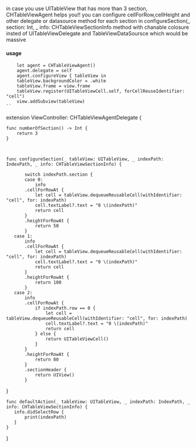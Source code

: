 in case you use UITableView that has more than 3 section, CHTableViewAgent helps you!! you can configure cellForRow,cellHeight and other delegate or datasource method for each section in configureSection(_ section: Int, _ info: CHTableViewSectionInfo method with chanable colosure insted of UITableViewDelegate and TableViewDataSoursce which would be massive

#### usage
```
    let agent = CHTableViewAgent()
    agent.delegate = self
    agent.configureView { tableView in
    tableView.backgroundColor = .white
    tableView.frame = view.frame
    tableView.register(UITableViewCell.self, forCellReuseIdentifier: "cell")
    view.addSubview(tableView)
``

```
extension ViewController: CHTableViewAgentDelegate {

    func numberOfSection() -> Int {
        return 3
    }



    func configureSection(_ tableView: UITableView, _ indexPath: IndexPath, _ info: CHTableViewSectionInfo) {

           switch indexPath.section {
           case 0:
               info
           .cellForRowAt {
               let cell = tableView.dequeueReusableCell(withIdentifier: "cell", for: indexPath)
               cell.textLabel?.text = "0 \(indexPath)"
               return cell
           }
           .heightForRowAt {
               return 50
           }
       case 1:
           info
           .cellForRowAt {
               let cell = tableView.dequeueReusableCell(withIdentifier: "cell", for: indexPath)
               cell.textLabel?.text = "0 \(indexPath)"
               return cell
           }
           .heightForRowAt {
               return 100
           }
       case 2:
           info
           .cellForRowAt {
               if indexPath.row == 0 {
                   let cell = tableView.dequeueReusableCell(withIdentifier: "cell", for: indexPath)
                   cell.textLabel?.text = "0 \(indexPath)"
                   return cell
               } else {
                   return UITableViewCell()
               }
           }
           .heightForRowAt {
               return 80
           }
           .sectionHeader {
               return UIView()
           }
   }    

    func defaultAction(_ tableView: UITableView, _ indexPath: IndexPath, _ info: CHTableViewSectionInfo) {
       info.didSelectRow {
           print(indexPath)
       }
    }
}
```
